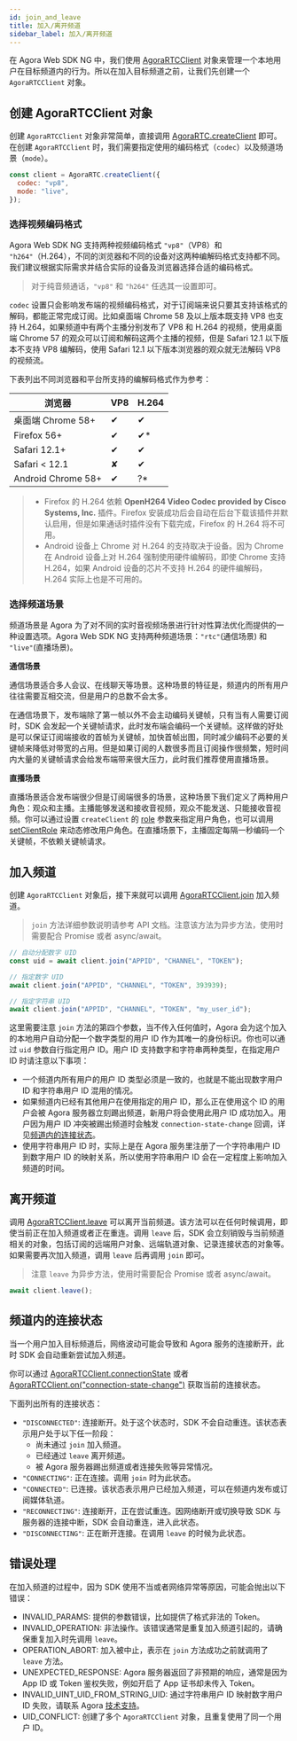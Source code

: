 ```yaml
---
id: join_and_leave
title: 加入/离开频道
sidebar_label: 加入/离开频道
---
```


在 Agora Web SDK NG 中，我们使用 [AgoraRTCClient](/api/cn/interfaces/iagorartcclient.html) 对象来管理一个本地用户在目标频道内的行为。所以在加入目标频道之前，让我们先创建一个 `AgoraRTCClient` 对象。

## 创建 AgoraRTCClient 对象

创建 `AgoraRTCClient` 对象非常简单，直接调用 [AgoraRTC.createClient](/api/cn/interfaces/iagorartc.html#createclient) 即可。在创建 `AgoraRTCClient` 时，我们需要指定使用的编码格式（`codec`）以及频道场景（`mode`）。

```js
const client = AgoraRTC.createClient({
  codec: "vp8",
  mode: "live",
});
```

### 选择视频编码格式

Agora Web SDK NG 支持两种视频编码格式 `"vp8"`（VP8）和 `"h264"`（H.264），不同的浏览器和不同的设备对这两种编解码格式支持都不同。我们建议根据实际需求并结合实际的设备及浏览器选择合适的编码格式。

> 对于纯音频通话，`"vp8"` 和 `"h264"` 任选其一设置即可。

`codec` 设置只会影响发布端的视频编码格式，对于订阅端来说只要其支持该格式的解码，都能正常完成订阅。比如桌面端 Chrome 58 及以上版本既支持 VP8 也支持 H.264，如果频道中有两个主播分别发布了 VP8 和 H.264 的视频，使用桌面端 Chrome 57 的观众可以订阅和解码这两个主播的视频，但是 Safari 12.1 以下版本不支持 VP8 编解码，使用 Safari 12.1 以下版本浏览器的观众就无法解码 VP8 的视频流。

下表列出不同浏览器和平台所支持的编解码格式作为参考：

|浏览器|VP8|H.264|
|---|---|---|
|桌面端 Chrome 58+|✔|✔|
|Firefox 56+|✔|✔*|
|Safari 12.1+|✔|✔|
|Safari < 12.1|✘|✔|
|Android Chrome 58+|✔|?*|

> - Firefox 的 H.264 依赖 **OpenH264 Video Codec provided by Cisco Systems, Inc.** 插件。Firefox 安装成功后会自动在后台下载该插件并默认启用，但是如果通话时插件没有下载完成，Firefox 的 H.264 将不可用。
> - Android 设备上 Chrome 对 H.264 的支持取决于设备。因为 Chrome 在 Android 设备上对 H.264 强制使用硬件编解码，即使 Chrome 支持 H.264，如果 Android 设备的芯片不支持 H.264 的硬件编解码，H.264 实际上也是不可用的。

### 选择频道场景

频道场景是 Agora 为了对不同的实时音视频场景进行针对性算法优化而提供的一种设置选项。Agora Web SDK NG 支持两种频道场景：`"rtc"`(通信场景) 和 `"live"`(直播场景)。

**通信场景**

通信场景适合多人会议、在线聊天等场景。这种场景的特征是，频道内的所有用户往往需要互相交流，但是用户的总数不会太多。

在通信场景下，发布端除了第一帧以外不会主动编码关键帧，只有当有人需要订阅时，SDK 会发起一个关键帧请求，此时发布端会编码一个关键帧。这样做的好处是可以保证订阅端接收的首帧为关键帧，加快首帧出图，同时减少编码不必要的关键帧来降低对带宽的占用。但是如果订阅的人数很多而且订阅操作很频繁，短时间内大量的关键帧请求会给发布端带来很大压力，此时我们推荐使用直播场景。

**直播场景**

直播场景适合发布端很少但是订阅端很多的场景，这种场景下我们定义了两种用户角色：观众和主播。主播能够发送和接收音视频，观众不能发送、只能接收音视频。你可以通过设置 `createClient` 的 [role](/api/cn/interfaces/clientconfig.html#role) 参数来指定用户角色，也可以调用 [setClientRole](/api/cn/interfaces/iagorartcclient.html#setclientrole) 来动态修改用户角色。在直播场景下，主播固定每隔一秒编码一个关键帧，不依赖关键帧请求。

## 加入频道

创建 `AgoraRTCClient` 对象后，接下来就可以调用 [AgoraRTCClient.join](/api/cn/interfaces/iagorartcclient.html#join) 加入频道。

> `join` 方法详细参数说明请参考 API 文档。注意该方法为异步方法，使用时需要配合 Promise 或者 async/await。

```js
// 自动分配数字 UID
const uid = await client.join("APPID", "CHANNEL", "TOKEN");

// 指定数字 UID
await client.join("APPID", "CHANNEL", "TOKEN", 393939);

// 指定字符串 UID
await client.join("APPID", "CHANNEL", "TOKEN", "my_user_id");
```

这里需要注意 `join` 方法的第四个参数，当不传入任何值时，Agora 会为这个加入的本地用户自动分配一个数字类型的用户 ID 作为其唯一的身份标识。你也可以通过 `uid` 参数自行指定用户 ID。用户 ID 支持数字和字符串两种类型，在指定用户 ID 时请注意以下事项：

- 一个频道内所有用户的用户 ID 类型必须是一致的，也就是不能出现数字用户 ID 和字符串用户 ID 混用的情况。
- 如果频道内已经有其他用户在使用指定的用户 ID，那么正在使用这个 ID 的用户会被 Agora 服务器立刻踢出频道，新用户将会使用此用户 ID 成功加入。用户因为用户 ID 冲突被踢出频道时会触发 `connection-state-change` 回调，详见[频道内的连接状态](#connection)。
- 使用字符串用户 ID 时，实际上是在 Agora 服务里注册了一个字符串用户 ID 到数字用户 ID 的映射关系，所以使用字符串用户 ID 会在一定程度上影响加入频道的时间。

## 离开频道

调用 [AgoraRTCClient.leave](/api/cn/interfaces/iagorartcclient.html#leave) 可以离开当前频道。该方法可以在任何时候调用，即使当前正在加入频道或者正在重连。调用 `leave` 后，SDK 会立刻销毁与当前频道相关的对象，包括订阅的远端用户对象、远端轨道对象、记录连接状态的对象等。如果需要再次加入频道，调用 `leave` 后再调用 `join` 即可。

> 注意 `leave` 为异步方法，使用时需要配合 Promise 或者 async/await。

```js
await client.leave();
```

## <a name="connection"></a>频道内的连接状态

当一个用户加入目标频道后，网络波动可能会导致和 Agora 服务的连接断开，此时 SDK 会自动重新尝试加入频道。

你可以通过 [AgoraRTCClient.connectionState](/api/cn/interfaces/iagorartcclient.html#connectionstate) 或者 [AgoraRTCClient.on("connection-state-change")](/api/cn/interfaces/iagorartcclient.html#event_connection_state_change) 获取当前的连接状态。

下面列出所有的连接状态：

- `"DISCONNECTED"`: 连接断开。处于这个状态时，SDK 不会自动重连。该状态表示用户处于以下任一阶段：
  - 尚未通过 `join` 加入频道。
  - 已经通过 `leave` 离开频道。
  - 被 Agora 服务器踢出频道或者连接失败等异常情况。
- `"CONNECTING"`: 正在连接。调用 `join` 时为此状态。
- `"CONNECTED"`: 已连接。该状态表示用户已经加入频道，可以在频道内发布或订阅媒体轨道。
- `"RECONNECTING"`: 连接断开，正在尝试重连。因网络断开或切换导致 SDK 与服务器的连接中断，SDK 会自动重连，进入此状态。
- `"DISCONNECTING"`: 正在断开连接。在调用 `leave` 的时候为此状态。

## 错误处理

在加入频道的过程中，因为 SDK 使用不当或者网络异常等原因，可能会抛出以下错误：

- INVALID_PARAMS: 提供的参数错误，比如提供了格式非法的 Token。
- INVALID_OPERATION: 非法操作。该错误通常是重复加入频道引起的，请确保重复加入时先调用 `leave`。
- OPERATION_ABORT: 加入被中止，表示在 `join` 方法成功之前就调用了 `leave` 方法。
- UNEXPECTED_RESPONSE: Agora 服务器返回了非预期的响应，通常是因为 App ID 或 Token 鉴权失败，例如开启了 App 证书却未传入 Token。
- INVALID_UINT_UID_FROM_STRING_UID: 通过字符串用户 ID 映射数字用户 ID 失败，请联系 Agora [技术支持](https://agora-ticket.agora.io/)。
- UID_CONFLICT: 创建了多个 `AgoraRTCClient` 对象，且重复使用了同一个用户 ID。
